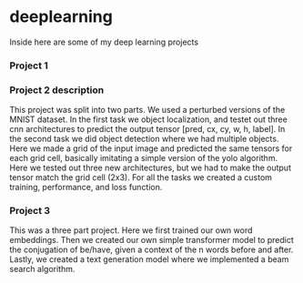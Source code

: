 # deeplearning

Inside here are some of my deep learning projects

### Project 1

### Project 2 description
This project was split into two parts. We used a perturbed versions of the MNIST dataset. In the first task we object localization, and testet out three cnn architectures to predict the output tensor [pred, cx, cy, w, h, label]. In the second task we did object detection where we had multiple objects. Here we made a grid of the input image and predicted the same tensors for each grid cell, basically imitating a simple version of the yolo algorithm. Here we tested out three new architectures, but we had to make the output tensor match the grid cell (2x3).  For all the tasks we created a custom training, performance, and loss function.

### Project 3
This was a three part project. Here we first trained our own word embeddings. Then we created our own simple transformer model to predict the conjugation of be/have, given a context of the n words before and after. Lastly, we created a text generation model where we implemented a beam search algorithm. 
